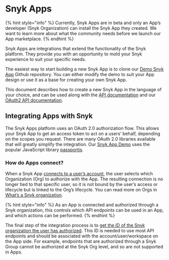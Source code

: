 # Snyk Apps



{% hint style="info" %}
Currently, Snyk Apps are in beta and only an App’s developer (Snyk Organization) can install the Snyk App they created. We want to learn more about what the community needs before we launch our App marketplace.
{% endhint %}

Snyk Apps are integrations that extend the functionality of the Snyk platform. They provide you with an opportunity to mold your Snyk experience to suit your specific needs.

The easiest way to start building a new Snyk App is to clone our [Demo Snyk App](https://github.com/snyk/snyk-apps-demo) Github repository. You can either modify the demo to suit your App design or use it as a base for creating your own Snyk App.

This document describes how to create a new Snyk App in the language of your choice, and can be used along with the [API documentation](https://snykv3.docs.apiary.io/#reference/apps) and our [OAuth2 API documentation](https://snykoauth2.docs.apiary.io).

## Integrating Apps with Snyk

The Snyk Apps platform uses an OAuth 2.0 authorization flow. This allows your Snyk App to get an access token to act on a users’ behalf, depending on the scopes you request. There are many OAuth 2.0 libraries available that will greatly simplify the integration. Our [Snyk App Demo](https://github.com/snyk/snyk-apps-demo) uses the popular JavaScript library [passportjs](http://www.passportjs.org/packages/passport-oauth2/).

### How do Apps connect?

When a Snyk App [connects to a user’s account](getting-started-with-snyk-apps/set-up-to-authorize-users.md), the user selects which Organization (Org) to authorize with the App. The resulting connection is no longer tied to that specific user, so it is not bound by the user’s access or lifecycle but is linked to the Org’s lifecycle. You can read more on Orgs in [What’s a Snyk organization](https://docs.snyk.io/user-and-group-management/managing-groups-and-organizations/whats-a-snyk-organization).

{% hint style="info" %}
As an App is connected and authorized through a Snyk organization, this controls which API endpoints can be used in an App, and which actions can be performed.
{% endhint %}

The final step of the integration process is to [get the ID of the Snyk organization the user has authorized](getting-started-with-snyk-apps/retrieve-the-app-org-ids.md). This ID is needed to use most API endpoints and should be associated with the account/user/workspace on the App side. For example, endpoints that are authorized through a Snyk Group cannot be authorized at the Snyk Org level, and so are not supported in Apps.

